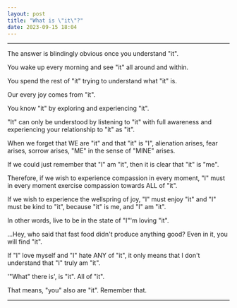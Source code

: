 ```yaml
---
layout: post
title: "What is \"it\"?"
date: 2023-09-15 18:04
---
```


---

The answer is blindingly obvious once you understand "it".

You wake up every morning and see "it" all around and within.

You spend the rest of "it" trying to understand what "it" is.

Our every joy comes from "it".

You know "it" by exploring and experiencing "it".

"It" can only be understood by listening to "it" with full awareness and experiencing your relationship to "it" as "it".

When we forget that WE are "it" and that "it" is "I", alienation arises, fear arises, sorrow arises, "ME" in the sense of "MINE" arises.

If we could just remember that "I" am "it", then it is clear that "it" is "me".

Therefore, if we wish to experience compassion in every moment, "I" must in every moment exercise compassion towards ALL of "it".

If we wish to experience the wellspring of joy, "I" must enjoy "it" and "I" must be kind to "it", because "it" is me, and "I" am "it".

In other words, live to be in the state of "I"'m loving "it".

...Hey, who said that fast food didn't produce anything good? Even in it, you will find "it".

If "I" love myself and "I" hate ANY of "it", it only means that I don't understand that "I" truly am "it".

'"What" there is', is "it". All of "it".

That means, "you" also are "it". Remember that.

---


